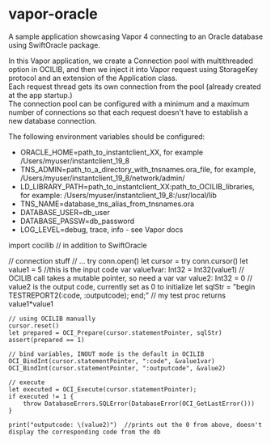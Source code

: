 # vapor-oracle
A sample application showcasing Vapor 4 connecting to an Oracle database using SwiftOracle package.

In this Vapor application, we create a Connection pool with multithreaded option in OCILIB, and then we inject it into Vapor request using StorageKey protocol and an extension of the Application class.  
Each request thread gets its own connection from the pool (already created at the app startup.)   
The connection pool can be configured with a minimum and a maximum number of connections so that each request doesn't have to establish a new database connection.  

The following environment variables should be configured:
- ORACLE_HOME=path_to_instantclient_XX, for example /Users/myuser/instantclient_19_8
- TNS_ADMIN=path_to_a_directory_with_tnsnames.ora_file, for example, /Users/myuser/instantclient_19_8/network/admin/
- LD_LIBRARY_PATH=path_to_instantclient_XX:path_to_OCILIB_libraries, for example: /Users/myuser/instantclient_19_8:/usr/local/lib
- TNS_NAME=database_tns_alias_from_tnsnames.ora
- DATABASE_USER=db_user
- DATABASE_PASSW=db_password
- LOG_LEVEL=debug, trace, info - see Vapor docs



import cocilib // in addition to SwiftOracle

// connection stuff
// ...
try conn.open()
    let cursor = try conn.cursor()
    let value1 = 5 //this is the input code
    var value1var: Int32 = Int32(value1)  // OCILIB call takes a mutable pointer, so need a var
    var value2: Int32 = 0 // value2 is the output code, currently set as 0 to initialize
    let sqlStr = "begin TESTREPORT2(:code, :outputcode); end;" // my test proc returns value1*value1
    
    // using OCILIB manually
    cursor.reset()
    let prepared = OCI_Prepare(cursor.statementPointer, sqlStr)
    assert(prepared == 1)
    
    // bind variables, INOUT mode is the default in OCILIB
    OCI_BindInt(cursor.statementPointer, ":code", &value1var)
    OCI_BindInt(cursor.statementPointer, ":outputcode", &value2)
    
    // execute
    let executed = OCI_Execute(cursor.statementPointer);
    if executed != 1 {
        throw DatabaseErrors.SQLError(DatabaseError(OCI_GetLastError()))
    }
    
    print("outputcode: \(value2)")  //prints out the 0 from above, doesn't display the corresponding code from the db

